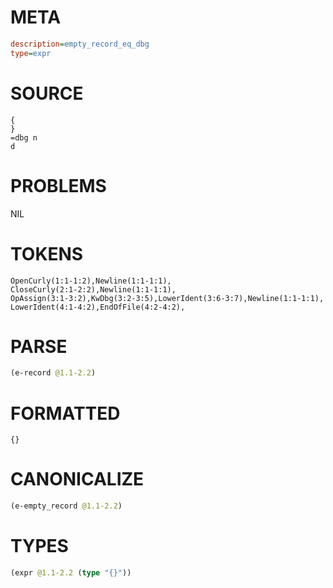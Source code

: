 # META
~~~ini
description=empty_record_eq_dbg
type=expr
~~~
# SOURCE
~~~roc
{
}
=dbg n
d
~~~
# PROBLEMS
NIL
# TOKENS
~~~zig
OpenCurly(1:1-1:2),Newline(1:1-1:1),
CloseCurly(2:1-2:2),Newline(1:1-1:1),
OpAssign(3:1-3:2),KwDbg(3:2-3:5),LowerIdent(3:6-3:7),Newline(1:1-1:1),
LowerIdent(4:1-4:2),EndOfFile(4:2-4:2),
~~~
# PARSE
~~~clojure
(e-record @1.1-2.2)
~~~
# FORMATTED
~~~roc
{}
~~~
# CANONICALIZE
~~~clojure
(e-empty_record @1.1-2.2)
~~~
# TYPES
~~~clojure
(expr @1.1-2.2 (type "{}"))
~~~
